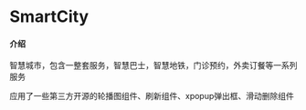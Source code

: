 # SmartCity

#### 介绍
智慧城市，包含一整套服务，智慧巴士，智慧地铁，门诊预约，外卖订餐等一系列服务

应用了一些第三方开源的轮播图组件、刷新组件、xpopup弹出框、滑动删除组件

 
